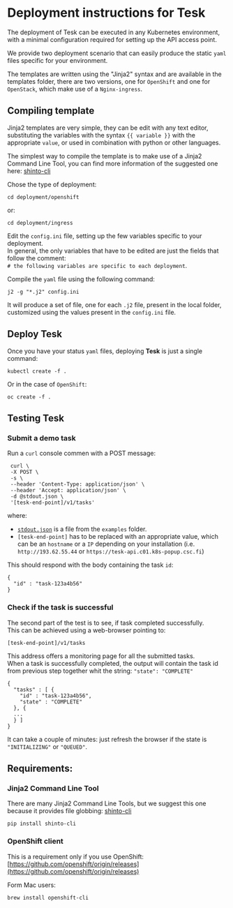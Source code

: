 # Deployment instructions for Tesk
The deployment of Tesk can be executed in any Kubernetes environment, with a minimal configuration required for setting up the API access point.

We provide two deployment scenario that can easily produce the static `yaml` files specific for your environment.

The templates are written using the "Jinja2" syntax and are available in the templates folder, there are two versions, one for `OpenShift` and one for `OpenStack`, which make use of a `Nginx-ingress`.


## Compiling template

Jinja2 templates are very simple, they can be edit with any text editor, substituting the variables with the syntax `{{ variable }}` with the appropriate `value`, or used in combination with python or other languages.

The simplest way to compile the template is to make use of a Jinja2 Command Line Tool, you can find more information of the suggested one here:
[shinto-cli](https://github.com/istrategylabs/shinto-cli)


Chose the type of deployment:
```
cd deployment/openshift
```

or:

```
cd deployment/ingress
```

Edit the `config.ini` file, setting up the few variables specific to your deployment.  
In general, the only variables that have to be edited are just the fields that follow the comment:  
`# the following variables are specific to each deployment`.

Compile the `yaml` file using the following command:

```
j2 -g "*.j2" config.ini
```

It will produce a set of file, one for each `.j2` file, present in the local folder, customized using the values present in the `config.ini` file.


## Deploy Tesk

Once you have your status `yaml` files, deploying **Tesk** is just a single command:

```
kubectl create -f .
```

Or in the case of `OpenShift`:

```
oc create -f .
```

## Testing Tesk

### Submit a demo task

Run a `curl` console commen with a POST message:

```
 curl \
 -X POST \
 -s \
 --header 'Content-Type: application/json' \
 --header 'Accept: application/json' \
 -d @stdout.json \
 '[tesk-end-point]/v1/tasks'
```

where:

-   [`stdout.json`](https://github.com/EMBL-EBI-TSI/TESK/blob/master/examples/success/stdout.json) is a file from the `examples` folder.
-   `[tesk-end-point]` has to be replaced with an appropriate value, which can be an `hostname` or a `IP` depending on your installation (i.e. `http://193.62.55.44` or `https://tesk-api.c01.k8s-popup.csc.fi`)

This should respond with the body containing the task `id`:

```
{
  "id" : "task-123a4b56"
}
```

### Check if the task is successful

The second part of the test is to see, if task completed successfully.  
This can be achieved using a web-browser pointing to:

`[tesk-end-point]/v1/tasks`

This address offers a monitoring page for all the submitted tasks.  
When a task is successfully completed, the output will contain the task id from previous step together whit the string: `"state": "COMPLETE"`

```
{
  "tasks" : [ {
    "id" : "task-123a4b56",
    "state" : "COMPLETE"
  }, {
  ...
  } ]
}
```

It can take a couple of minutes: just refresh the browser if the state is `"INITIALIZING"` or `"QUEUED"`.

## Requirements:

### Jinja2 Command Line Tool
There are many Jinja2 Command Line Tools, but we suggest this one because it provides file globbing: [shinto-cli](https://github.com/istrategylabs/shinto-cli)

```
pip install shinto-cli
```

### OpenShift client
This is a requirement only if you use OpenShift: [https://github.com/openshift/origin/releases](https://github.com/openshift/origin/releases)

Form Mac users:

```
brew install openshift-cli
```
